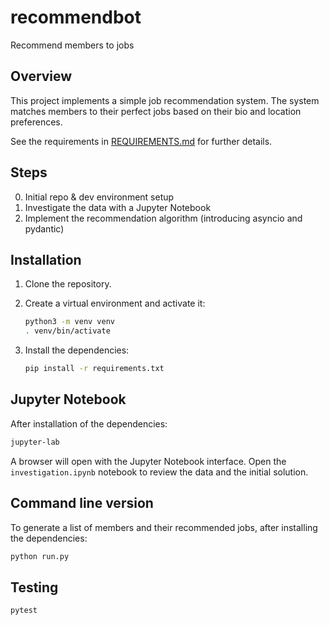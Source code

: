 # recommendbot

Recommend members to jobs

## Overview

This project implements a simple job recommendation system. The system matches members to their perfect jobs based on their bio and location preferences.

See the requirements in [REQUIREMENTS.md](REQUIREMENTS.md) for further details.

## Steps

0. Initial repo & dev environment setup
1. Investigate the data with a Jupyter Notebook
2. Implement the recommendation algorithm (introducing asyncio and pydantic)

## Installation

1. Clone the repository.
2. Create a virtual environment and activate it:

    ```sh
    python3 -m venv venv
    . venv/bin/activate
    ```

3. Install the dependencies:

    ```sh
    pip install -r requirements.txt
    ```

## Jupyter Notebook

After installation of the dependencies:

```sh  
jupyter-lab
```

A browser will open with the Jupyter Notebook interface. Open the `investigation.ipynb` notebook to review the data and the initial solution.

## Command line version

To generate a list of members and their recommended jobs, after installing the dependencies: 

```sh
python run.py
```

## Testing

```sh
pytest
```
